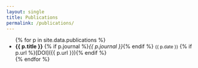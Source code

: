 ```yaml
---
layout: single
title: Publications
permalink: /publications/
---
```


<ul class="collection-list">
{% for p in site.data.publications %}
<li>
  <strong>{{ p.title }}</strong>  
  {% if p.journal %}<em>{{ p.journal }}</em>{% endif %}  
  <small>{{ p.date }}</small>  
  {% if p.url %}[DOI]({{ p.url }}){% endif %}
</li>
{% endfor %}
</ul>
